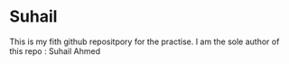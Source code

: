 # Suhail
This is my fith github repositpory for the practise.
I am the sole author of this repo : Suhail Ahmed
